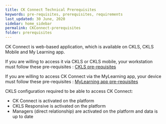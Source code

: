 ```yaml
---
title: CK Connect Technical Prerequisites
keywords: pre-requisites, prerequisites, requirements
last_updated: 30 June, 2020
sidebar: home_sidebar
permalink: CKConnect-prerequisites
folder: prerequisites
---
```


CK Connect is web-based application, which is available on CKLS, CKLS Mobile and My Learning app.

If you are willing to access it via CKLS or CKLS mobile, your workstation must follow these pre-requisites : [CKLS pre-requisites](/CKLS-prerequisites)

If you are willing to access CK Connect via the MyLearning app, your device must follow these pre-requisites : [MyLearning app pre-requisites](/MyLearning-prerequisites)

CKLS configuration required to be able to access CK Connect:
* CK Connect is activated on the platform
* CKLS Responsive is activated on the platform
* Managers (direct relationship) are activated on the platform and data is up to date